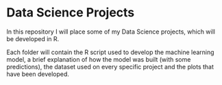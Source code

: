 # Data Science Projects

In this repository I will place some of my Data Science projects, which will be developed in R.

Each folder will contain the R script used to develop the machine learning model, a brief explanation of how the model was built (with some predictions), the dataset used on every specific project and the plots that have been developed.

